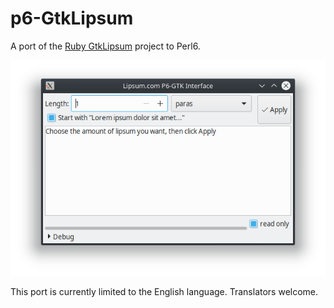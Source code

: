 # p6-GtkLipsum
A port of the [Ruby GtkLipsum](http://gtklipsum.sourceforge.net/) project to Perl6.

![Screenshot](/Ipsum_Screenshot.png)

This port is currently limited to the English language. Translators welcome.
